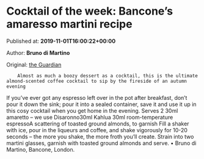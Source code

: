 
# Cocktail of the week: Bancone’s amaresso martini recipe

Published at: **2019-11-01T16:00:22+00:00**

Author: **Bruno di Martino**

Original: [the Guardian](https://www.theguardian.com/food/2019/nov/01/cocktail-of-the-week-bancone-amaresso-martini-recipe)


        Almost as much a boozy dessert as a cocktail, this is the ultimate almond-scented coffee cocktail to sip by the fireside of an autumn evening
      
If you’ve ever got any espresso left over in the pot after breakfast, don’t pour it down the sink; pour it into a sealed container, save it and use it up in this cosy cocktail when you get home in the evening.
Serves 2
30ml amaretto – we use Disaronno30ml Kahlua 30ml room-temperature espressoA scattering of toasted ground almonds, to garnish
Fill a shaker with ice, pour in the liqueurs and coffee, and shake vigorously for 10-20 seconds – the more you shake, the more froth you’ll create. Strain into two martini glasses, garnish with toasted ground almonds and serve.
• Bruno di Martino, Bancone, London.
